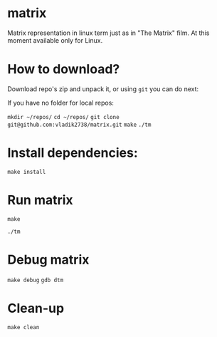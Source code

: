 # matrix
Matrix representation in linux term just as in "The Matrix" film. At this moment available only for Linux.

# How to download?
Download repo's zip and unpack it, or using `git` you can do next:

If you have no folder for local repos:

`mkdir ~/repos/`
`cd ~/repos/`
`git clone git@github.com:vladik2738/matrix.git`
`make`
`./tm`

# Install dependencies:
`make install`

# Run matrix
`make`

`./tm`

# Debug matrix

`make debug`
`gdb dtm`

# Clean-up
`make clean`
